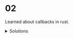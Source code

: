 # 02

Learned about callbacks in rust.

<details>
  <summary>Solutions</summary>
  <ol>
    <li>2348</li>
    <li>76008</li>
  </ol>
</details>
